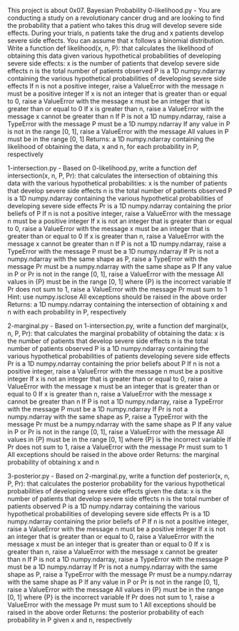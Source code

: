 This project is about 0x07. Bayesian Probability
0-likelihood.py - You are conducting a study on a revolutionary cancer drug and are looking to find the probability that a patient who takes this drug will develop severe side effects. During your trials, n patients take the drug and x patients develop severe side effects. You can assume that x follows a binomial distribution.
Write a function def likelihood(x, n, P): that calculates the likelihood of obtaining this data given various hypothetical probabilities of developing severe side effects:
x is the number of patients that develop severe side effects
n is the total number of patients observed
P is a 1D numpy.ndarray containing the various hypothetical probabilities of developing severe side effects
If n is not a positive integer, raise a ValueError with the message n must be a positive integer
If x is not an integer that is greater than or equal to 0, raise a ValueError with the message x must be an integer that is greater than or equal to 0
If x is greater than n, raise a ValueError with the message x cannot be greater than n
If P is not a 1D numpy.ndarray, raise a TypeError with the message P must be a 1D numpy.ndarray
If any value in P is not in the range [0, 1], raise a ValueError with the message All values in P must be in the range [0, 1]
Returns: a 1D numpy.ndarray containing the likelihood of obtaining the data, x and n, for each probability in P, respectively

1-intersection.py - Based on 0-likelihood.py, write a function def intersection(x, n, P, Pr): that calculates the intersection of obtaining this data with the various hypothetical probabilities:
x is the number of patients that develop severe side effects
n is the total number of patients observed
P is a 1D numpy.ndarray containing the various hypothetical probabilities of developing severe side effects
Pr is a 1D numpy.ndarray containing the prior beliefs of P
If n is not a positive integer, raise a ValueError with the message n must be a positive integer
If x is not an integer that is greater than or equal to 0, raise a ValueError with the message x must be an integer that is greater than or equal to 0
If x is greater than n, raise a ValueError with the message x cannot be greater than n
If P is not a 1D numpy.ndarray, raise a TypeError with the message P must be a 1D numpy.ndarray
If Pr is not a numpy.ndarray with the same shape as P, raise a TypeError with the message Pr must be a numpy.ndarray with the same shape as P
If any value in P or Pr is not in the range [0, 1], raise a ValueError with the message All values in {P} must be in the range [0, 1] where {P} is the incorrect variable
If Pr does not sum to 1, raise a ValueError with the message Pr must sum to 1 Hint: use numpy.isclose
All exceptions should be raised in the above order
Returns: a 1D numpy.ndarray containing the intersection of obtaining x and n with each probability in P, respectively

2-marginal.py - Based on 1-intersection.py, write a function def marginal(x, n, P, Pr): that calculates the marginal probability of obtaining the data:
x is the number of patients that develop severe side effects
n is the total number of patients observed
P is a 1D numpy.ndarray containing the various hypothetical probabilities of patients developing severe side effects
Pr is a 1D numpy.ndarray containing the prior beliefs about P
If n is not a positive integer, raise a ValueError with the message n must be a positive integer
If x is not an integer that is greater than or equal to 0, raise a ValueError with the message x must be an integer that is greater than or equal to 0
If x is greater than n, raise a ValueError with the message x cannot be greater than n
If P is not a 1D numpy.ndarray, raise a TypeError with the message P must be a 1D numpy.ndarray
If Pr is not a numpy.ndarray with the same shape as P, raise a TypeError with the message Pr must be a numpy.ndarray with the same shape as P
If any value in P or Pr is not in the range [0, 1], raise a ValueError with the message All values in {P} must be in the range [0, 1] where {P} is the incorrect variable
If Pr does not sum to 1, raise a ValueError with the message Pr must sum to 1
All exceptions should be raised in the above order
Returns: the marginal probability of obtaining x and n

3-posterior.py - Based on 2-marginal.py, write a function def posterior(x, n, P, Pr): that calculates the posterior probability for the various hypothetical probabilities of developing severe side effects given the data:
x is the number of patients that develop severe side effects
n is the total number of patients observed
P is a 1D numpy.ndarray containing the various hypothetical probabilities of developing severe side effects
Pr is a 1D numpy.ndarray containing the prior beliefs of P
If n is not a positive integer, raise a ValueError with the message n must be a positive integer
If x is not an integer that is greater than or equal to 0, raise a ValueError with the message x must be an integer that is greater than or equal to 0
If x is greater than n, raise a ValueError with the message x cannot be greater than n
If P is not a 1D numpy.ndarray, raise a TypeError with the message P must be a 1D numpy.ndarray
If Pr is not a numpy.ndarray with the same shape as P, raise a TypeError with the message Pr must be a numpy.ndarray with the same shape as P
If any value in P or Pr is not in the range [0, 1], raise a ValueError with the message All values in {P} must be in the range [0, 1] where {P} is the incorrect variable
If Pr does not sum to 1, raise a ValueError with the message Pr must sum to 1
All exceptions should be raised in the above order
Returns: the posterior probability of each probability in P given x and n, respectively
